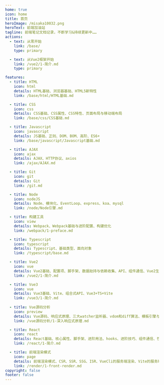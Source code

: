 ```yaml
---
home: true
icon: home
title: 首页
heroImage: /misaka10032.png
heroText: 前端加油站
tagline: 前端笔记文档记录，不断学习&持续更新中……
actions:
  - text: 从零开始
    link: /base/
    type: primary

  - text: 从Vue2框架开始
    link: /vue2/1-简介.md
    type: primary

features:
  - title: HTML
    icon: html
    details: HTML基础、浏览器基础、HTML5新特性
    link: /base/html/HTML基础.md

  - title: CSS
    icon: css
    details: CSS基础、CSS属性、CSS特性、页面布局与移动端布局
    link: /base/css/CSS基础.md

  - title: Javascript
    icon: javascript
    details: JS基础、正则、DOM、BOM、高阶、ES6+
    link: /base/javascript/Javascript基础.md

  - title: AJAX
    icon: ajax
    details: AJAX、HTTP协议、axios
    link: /ajax/AJAX.md

  - title: Git
    icon: git
    details: Git
    link: /git.md

  - title: Node
    icon: nodeJS
    details: Node、模块化、EventLoop、express、koa、mysql
    link: /node/Node引擎.md

  - title: 构建工具
    icon: view
    details: Webpack、Webpack基础与进阶配置、构建优化
    link: /webpack/1-preface.md

  - title: Typescript
    icon: typescript
    details: Typescript、基础类型、面向对象
    link: /typescript/base.md

  - title: Vue2
    icon: vue
    details: Vue2基础、配置项、脚手架、数据劫持与依赖收集、API、组件通信、Vue2生态
    link: /vue2/1-简介.md

  - title: Vue3
    icon: vue
    details: Vue3基础、Vite、组合式API、Vue3+TS+Vite
    link: /vue3/1-简介.md
    
  - title: Vue源码分析
    icon: preview
    details: Vue源码、响应式原理、三大watcher监听器、vdom和diff算法、模板引擎与AST语法树
    link: /vue源码分析/1-深入响应式原理.md

  - title: React
    icon: react
    details: React基础、核心属性、脚手架、进阶用法、hooks、进阶技巧、组件通信、性能优化、React生态
    link: /react/1-简介.md

  - title: 前端渲染模式
    icon: page
    details: 前端渲染模式、CSR、SSR、SSG、ISR、VueCli的服务端渲染、Vite的服务端渲染
    link: /render/1-front-render.md
copyright: false
footer: false
---
```

